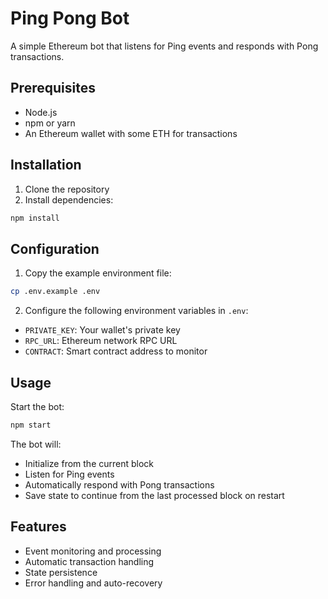 # Ping Pong Bot

A simple Ethereum bot that listens for Ping events and responds with Pong transactions.

## Prerequisites

- Node.js
- npm or yarn
- An Ethereum wallet with some ETH for transactions

## Installation

1. Clone the repository
2. Install dependencies:
```bash
npm install
```

## Configuration

1. Copy the example environment file:
```bash
cp .env.example .env
```

2. Configure the following environment variables in `.env`:
- `PRIVATE_KEY`: Your wallet's private key
- `RPC_URL`: Ethereum network RPC URL
- `CONTRACT`: Smart contract address to monitor

## Usage

Start the bot:
```bash
npm start
```

The bot will:
- Initialize from the current block
- Listen for Ping events
- Automatically respond with Pong transactions
- Save state to continue from the last processed block on restart

## Features

- Event monitoring and processing
- Automatic transaction handling
- State persistence
- Error handling and auto-recovery
